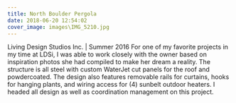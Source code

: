 ```yaml
---
title: North Boulder Pergola
date: 2018-06-20 12:54:02
cover_image: images\IMG_5210.jpg
---
```

Living Design Studios Inc. | Summer 2016
For one of my favorite projects in my time at LDSi, I was able to work closely with the owner based on inspiration photos she had compiled to make her dream a reality. The structure is all steel with custom WaterJet cut panels for the roof and powdercoated. The design also features removable rails for curtains, hooks for hanging plants, and wiring access for (4) sunbelt outdoor heaters. I headed all design as well as coordination management on this project.
